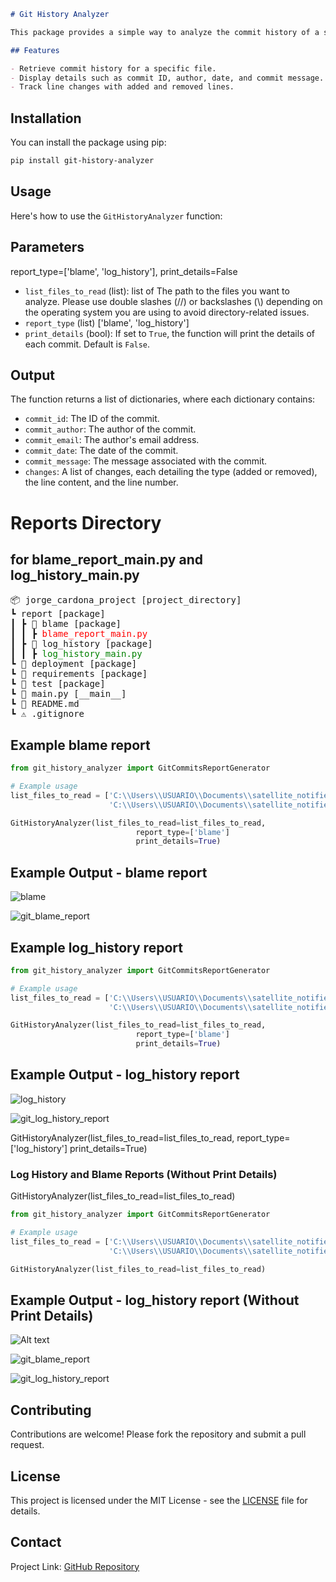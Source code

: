 ```markdown
# Git History Analyzer

This package provides a simple way to analyze the commit history of a specified file in a Git repository. It retrieves the complete commit history along with the changes made in each commit, allowing users to track modifications effectively.

## Features

- Retrieve commit history for a specific file.
- Display details such as commit ID, author, date, and commit message.
- Track line changes with added and removed lines.
```

## Installation
You can install the package using pip:
```bash
pip install git-history-analyzer
```

## Usage

Here's how to use the `GitHistoryAnalyzer` function:

## Parameters

report_type=['blame', 'log_history'], print_details=False

- `list_files_to_read` (list): list of The path to the files you want to analyze. Please use double slashes (//) or backslashes (\\) depending on the operating system you are using to avoid directory-related issues.
- `report_type` (list) ['blame', 'log_history']
- `print_details` (bool): If set to `True`, the function will print the details of each commit. Default is `False`.

## Output

The function returns a list of dictionaries, where each dictionary contains:
- `commit_id`: The ID of the commit.
- `commit_author`: The author of the commit.
- `commit_email`: The author's email address.
- `commit_date`: The date of the commit.
- `commit_message`: The message associated with the commit.
- `changes`: A list of changes, each detailing the type (added or removed), the line content, and the line number.

# Reports Directory 
## for blame_report_main.py and log_history_main.py
<pre>
📦 jorge_cardona_project [project_directory]  
┗ report [package]  
┃ ┣ 📂 blame [package]  
┃ ┃ ┣ <span style="color: red;">blame_report_main.py</span>  
┃ ┣ 📂 log_history [package]  
┃ ┃ ┣ <span style="color: green;">log_history_main.py</span>  
┗ 📂 deployment [package]  
┗ 📂 requirements [package]  
┗ 📂 test [package]  
┗ 🐍 main.py [__main__]  
┗ 📜 README.md  
┗ ⚠️ .gitignore  
</pre>

## Example blame report
```python
from git_history_analyzer import GitCommitsReportGenerator

# Example usage
list_files_to_read = ['C:\\Users\\USUARIO\\Documents\\satellite_notifier\\main.py',
                      'C:\\Users\\USUARIO\\Documents\\satellite_notifier\\.github\workflows\\main.yml']

GitHistoryAnalyzer(list_files_to_read=list_files_to_read,
                            report_type=['blame']
                            print_details=True)
```

## Example Output - blame report
![blame](images/blame.png)

![git_blame_report](images/git_blame_report.png)

## Example log_history report
```python
from git_history_analyzer import GitCommitsReportGenerator

# Example usage
list_files_to_read = ['C:\\Users\\USUARIO\\Documents\\satellite_notifier\\main.py',
                      'C:\\Users\\USUARIO\\Documents\\satellite_notifier\\.github\workflows\\main.yml']

GitHistoryAnalyzer(list_files_to_read=list_files_to_read,
                            report_type=['blame']
                            print_details=True)
```

## Example Output - log_history report
![log_history](images/log_history.png)

![git_log_history_report](images/git_log_history_report.png)


GitHistoryAnalyzer(list_files_to_read=list_files_to_read,
                             report_type=['log_history']
                             print_details=True)

### Log History and Blame Reports (Without Print Details)
GitHistoryAnalyzer(list_files_to_read=list_files_to_read)
```python
from git_history_analyzer import GitCommitsReportGenerator

# Example usage
list_files_to_read = ['C:\\Users\\USUARIO\\Documents\\satellite_notifier\\main.py',
                      'C:\\Users\\USUARIO\\Documents\\satellite_notifier\\.github\workflows\\main.yml']

GitHistoryAnalyzer(list_files_to_read=list_files_to_read)
```

## Example Output - log_history report (Without Print Details)
![Alt text](images/blame_log_history.png)

![git_blame_report](images/git_blame_report.png)

![git_log_history_report](images/git_log_history_report.png)

## Contributing

Contributions are welcome! Please fork the repository and submit a pull request.

## License

This project is licensed under the MIT License - see the [LICENSE](LICENSE) file for details.

## Contact

Project Link: [GitHub Repository](https://github.com/jorgecardona/git-history-analyzer)